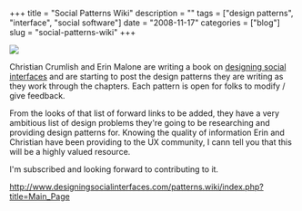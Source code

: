 +++
title = "Social Patterns Wiki"
description = ""
tags = ["design patterns", "interface", "social software"]
date = "2008-11-17"
categories = ["blog"]
slug = "social-patterns-wiki"
+++



  <div class="notebook-screenshot"><a href="http://www.designingsocialinterfaces.com/patterns.wiki/index.php?title=Main_Page"><img src="/media/notebook/designing-social-interfaces-wiki.jpg" class="notebook-image" /></a></div><p>Christian Crumlish and Erin Malone are writing a book on <a href="http://www.designingsocialinterfaces.com/patterns.wiki/index.php?title=Main_Page">designing social interfaces</a> and are starting to post the design patterns they are writing as they work through the chapters. Each pattern is open for folks to modify / give feedback.</p>
<p>From the looks of that list of forward links to be added, they have a very ambitious list of design problems they're going to be researching and providing design patterns for. Knowing the quality of information Erin and Christian have been providing to the UX community, I cann tell you that this will be a highly valued resource.</p>
<p>I'm subscribed and looking forward to contributing to it.</p>
    
  <a href="http://www.designingsocialinterfaces.com/patterns.wiki/index.php?title=Main_Page">http://www.designingsocialinterfaces.com/patterns.wiki/index.php?title=Main_Page</a>
